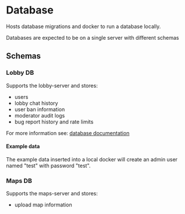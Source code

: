 # Database

Hosts database migrations and docker to run a database locally.

Databases are expected to be on a single server with different schemas



## Schemas 

### Lobby DB

Supports the lobby-server and stores:
  - users
  - lobby chat history
  - user ban information
  - moderator audit logs
  - bug report history and rate limits

For more information see: [database documentation](/docs/development/database/)

#### Example data

The example data inserted into a local docker will create an admin user
named "test" with password "test".

### Maps DB

Supports the maps-server and stores:
  - upload map information


